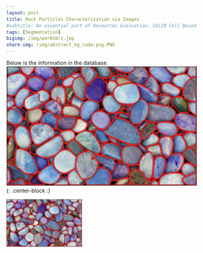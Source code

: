 ```yaml
---
layout: post
title: Rock Particles Characterization via Images
#subtitle: An essential part of Resources Evaluation. GSLIB Cell Based Method.
tags: [Segmentation]
bigimg: /img/per010rz.jpg
share-img: /img/abstract_bg_cuda.png.PNG
---
```



Below is the information in the database. 
![Dataframe](https://github.com/numpattern/numpattern.github.io/blob/main/img/annotated_pebbles.PNG?raw=true){: .center-block :}

<img src="https://github.com/numpattern/numpattern.github.io/blob/main/img/annotated_pebbles.PNG?raw=true" alt="drawing" width="200"/>